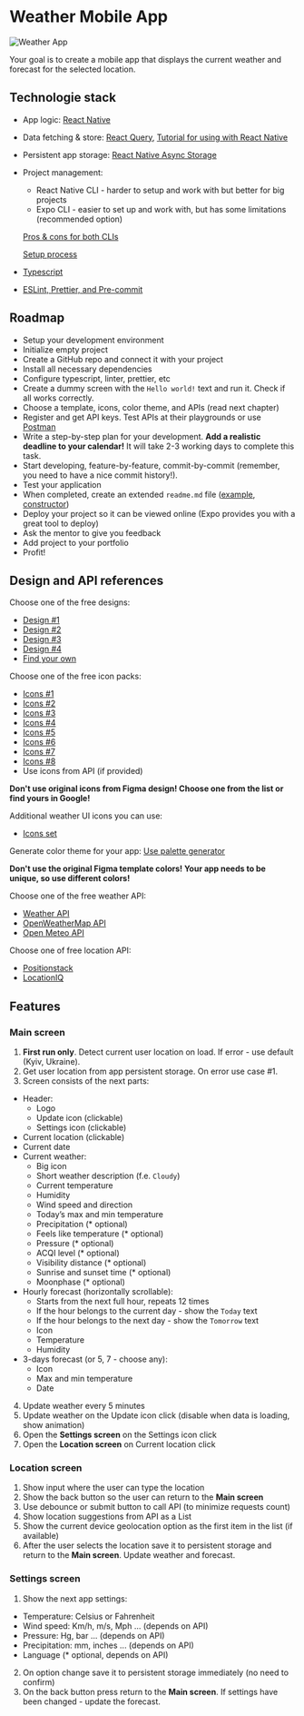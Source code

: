 # Weather Mobile App

![Weather App](https://colorfully.eu/wp-content/uploads/2012/06/weather-forecast-facebook-cover.jpg)

Your goal is to create a mobile app that displays the current weather and forecast for the selected location.

## Technologie stack

- App logic: [React Native](https://reactnative.dev/)
- Data fetching & store: [React Query](https://react-query-v3.tanstack.com/), [Tutorial for using with React Native](https://blog.logrocket.com/react-query-state-management-react-native/)
- Persistent app storage: [React Native Async Storage](https://github.com/react-native-async-storage/async-storage)
- Project management:
  - React Native CLI - harder to setup and work with but better for big projects
  - Expo CLI - easier to set up and work with, but has some limitations (recommended option)
  
  [Pros & cons for both CLIs](https://levelup.gitconnected.com/react-native-cli-vs-expo-cli-which-one-do-i-choose-bdf02ea457bf)
  
  [Setup process](https://reactnative.dev/docs/environment-setup)
- [Typescript](https://docs.expo.dev/guides/typescript/)
- [ESLint, Prettier, and Pre-commit](https://dev-yakuza.posstree.com/en/react-native/eslint-prettier-husky-lint-staged/)

## Roadmap

- Setup your development environment
- Initialize empty project
- Create a GitHub repo and connect it with your project
- Install all necessary dependencies
- Configure typescript, linter, prettier, etc
- Create a dummy screen with the `Hello world!` text and run it. Check if all works correctly.
- Choose a template, icons, color theme, and APIs (read next chapter)
- Register and get API keys. Test APIs at their playgrounds or use [Postman](https://www.postman.com/)
- Write a step-by-step plan for your development. **Add a realistic deadline to your calendar!** It will take 2-3 working days to complete this task.
- Start developing, feature-by-feature, commit-by-commit (remember, you need to have a nice commit history!).
- Test your application
- When completed, create an extended `readme.md` file ([example](https://gist.github.com/solaryasha/0fb46a864b490afd618f2c4751a65041), [constructor](https://readme.so/))
- Deploy your project so it can be viewed online (Expo provides you with a great tool to deploy)
- Ask the mentor to give you feedback
- Add project to your portfolio
- Profit!

## Design and API references

Choose one of the free designs:
- [Design #1](https://www.figma.com/file/Aek8A3M8n7eE2jHMQRM4I4/Weather-App-(Uplabs))
- [Design #2](https://www.figma.com/file/GkAQzGJz7htZbeDXflaxln/Weather-App-(Community))
- [Design #3](https://www.figma.com/file/gT7RpnSY3Sd1LMOVn0mJ0M/Weather-Mobile-App-Design-(Community))
- [Design #4](https://uifresh.net/product/weather-forecast-app-ui-template/)
- [Find your own](https://www.google.com/search?q=figma+weather+app+template&source=lnms&tbm=isch&sa=X&ved=2ahUKEwiz-YHAza38AhVE6CoKHRD8BXUQ_AUoAXoECAEQAw&biw=1920&bih=1001&dpr=1)

Choose one of the free icon packs:
- [Icons #1](https://www.figma.com/file/bulpuHDnPD5GswA7FJgFa1/Weather-Iconset-Frosted-Glass-(Community))
- [Icons #2](https://www.figma.com/file/bLzxGXN9VIz2TQTQB06icM/Weather-icons-(Community))
- [Icons #3](https://www.figma.com/file/VpBA1whOlRtlwHbBkTjpag/Weather-API-Icons-(Community))
- [Icons #4](https://www.figma.com/file/4uahxsgbkXQ2DkLf5jUumt/Degry-Weather-Iconset-(Community))
- [Icons #5](https://www.figma.com/file/UmfL946shSrO3CeJTDu9Va/Weather-Icons---Community-(Community))
- [Icons #6](https://www.figma.com/file/d8tbHTVnbXgaYKqg4UgNhV/Eggciting-Weather-Icons-(Community))
- [Icons #7](https://www.figma.com/file/3stZDcQI19qwLm3kn5YlT1/Weather-Icons-%7C-Flat-%26-Outline-(Community))
- [Icons #8](https://www.figma.com/file/b5ETUPfCLWXekcSeY9MviX/QWeather-Icon-(Community))
- Use icons from API (if provided)

**Don't use original icons from Figma design! Choose one from the list or find yours in Google!**

Additional weather UI icons you can use:
- [Icons set](https://www.figma.com/file/2iWHpUoPS0Cz5EDmjlTeDZ/IconWrap---Weather-%E2%9B%85-(Community)-(Community)-(Community)?node-id=0%3A1&t=GlUnN1gX2dHNcrq2-0)

Generate color theme for your app: [Use palette generator](https://coolors.co/generate)

**Don't use the original Figma template colors! Your app needs to be unique, so use different colors!**

Choose one of the free weather API:

- [Weather API](https://www.weatherapi.com/)
- [OpenWeatherMap API](https://openweathermap.org/)
- [Open Meteo API](https://open-meteo.com/)

Choose one of free location API:

- [Positionstack](https://positionstack.com/)
- [LocationIQ](https://locationiq.com/)

## Features

### Main screen

1. **First run only**. Detect current user location on load. If error - use default (Kyiv, Ukraine).
2. Get user location from app persistent storage. On error use case #1.
3. Screen consists of the next parts:
  - Header:
    - Logo
    - Update icon (clickable)
    - Settings icon (clickable)
  - Current location (clickable)
  - Current date
  - Current weather:
    - Big icon
    - Short weather description (f.e. `Cloudy`)
    - Current temperature
    - Humidity
    - Wind speed and direction
    - Today’s max and min temperature
    - Precipitation (* optional)
    - Feels like temperature (* optional)
    - Pressure (* optional)
    - ACQI level (* optional)
    - Visibility distance (* optional)
    - Sunrise and sunset time (* optional)
    - Moonphase (* optional)
  - Hourly forecast (horizontally scrollable):
    - Starts from the next full hour, repeats 12 times
    - If the hour belongs to the current day - show the `Today` text
    - If the hour belongs to the next day - show the `Tomorrow` text
    - Icon
    - Temperature
    - Humidity
  - 3-days forecast (or 5, 7 - choose any):
    - Icon
    - Max and min temperature
    - Date
4. Update weather every 5 minutes
5. Update weather on the Update icon click (disable when data is loading, show animation)
6. Open the **Settings screen** on the Settings icon click
7. Open the **Location screen** on Current location click

### Location screen

1. Show input where the user can type the location
2. Show the back button so the user can return to the **Main screen**
3. Use debounce or submit button to call API (to minimize requests count)
4. Show location suggestions from API as a List
5. Show the current device geolocation option as the first item in the list (if available)
6. After the user selects the location save it to persistent storage and return to the **Main screen**. Update weather and forecast.

### Settings screen

1. Show the next app settings:
  - Temperature: Celsius or Fahrenheit
  - Wind speed: Km/h, m/s, Mph ... (depends on API)
  - Pressure: Hg, bar ... (depends on API)
  - Precipitation: mm, inches ... (depends on API)
  - Language (* optional, depends on API)
2. On option change save it to persistent storage immediately (no need to confirm)
3. On the back button press return to the **Main screen**. If settings have been changed - update the forecast.
